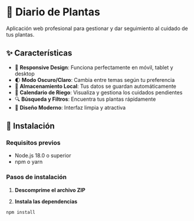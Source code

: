 # 🌱 Diario de Plantas

Aplicación web profesional para gestionar y dar seguimiento al cuidado de tus plantas.

## ✨ Características

- 📱 **Responsive Design**: Funciona perfectamente en móvil, tablet y desktop
- 🌓 **Modo Oscuro/Claro**: Cambia entre temas según tu preferencia
- 💾 **Almacenamiento Local**: Tus datos se guardan automáticamente
- 📅 **Calendario de Riego**: Visualiza y gestiona los cuidados pendientes
- 🔍 **Búsqueda y Filtros**: Encuentra tus plantas rápidamente
- 🎨 **Diseño Moderno**: Interfaz limpia y atractiva

## 🚀 Instalación

### Requisitos previos
- Node.js 18.0 o superior
- npm o yarn

### Pasos de instalación

1. **Descomprime el archivo ZIP**

2. **Instala las dependencias**
```bash
npm install